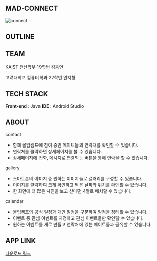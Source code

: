 ## MAD-CONNECT
![connect](https://github.com/doongyeon/madcamp_week1/assets/161582130/301c9c54-69b3-4a25-b168-17551ed7f212)


## OUTLINE


## TEAM

KAIST 전산학부 19학번 김동연

고려대학교 컴퓨터학과 22학번 안지형

## TECH STACK

**Front-end** : Java
**IDE** : Android Studio

## ABOUT

contact 
- 함께 몰임캠프에 참여 중인 메이트들의 연락처를 확인할 수 있습니다.
- 연락처를 클릭하면 상세페이지를 볼 수 있습니다.
- 상세페이지에 전화, 메시지로 연결되는 버튼을 통해 연락을 할 수 있습니다.

gallery
- 스마트폰의 이미지 중 원하는 이미지들로 갤러리를 구성할 수 있습니다.
- 이미지를 클릭하여 크게 확인하고 찍은 날짜와 위치를 확인할 수 있습니다.
- 한 화면에 더 많은 사진을 보고 싶다면 4열로 배치할 수 있습니다.

calendar
- 몰입캠프의 공식 일정과 개인 일정을 구분하여 일정을 정리할 수 있습니다.
- 이벤트 중 관심 이벤트를 지정하고 관심 이벤트들만 확인할 수 있습니다.
- 원하는 이벤트를 새로 만들고 연락처에 있는 메이트들과 공유할 수 있습니다.

## APP LINK
[다운로드 링크](https://drive.google.com/file/d/1etD6dgV8-uE15ry57D0RGYDgZyZKLwFI/view?usp=sharing)
